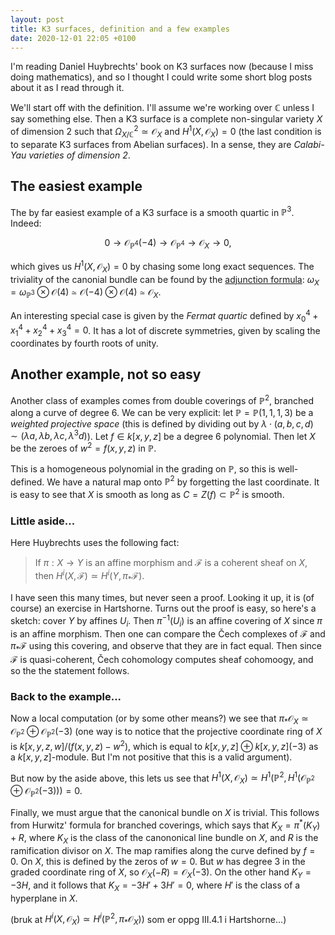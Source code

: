```yaml
---
layout: post
title: K3 surfaces, definition and a few examples
date: 2020-12-01 22:05 +0100
---
```


I'm reading Daniel Huybrechts' book on K3 surfaces now (because I miss doing mathematics), and so I thought I could write some short blog posts about it as I read through it.

We'll start off with the definition. I'll assume we're working over $\mathbb C$ unless I say something else. Then a K3 surface is a complete non-singular variety $X$ of dimension $2$ such that $\Omega_{X/\mathbb C}^2 \simeq \mathcal O_X$ and $H^1(X, \mathcal O_X) = 0$ (the last condition is to separate K3 surfaces from Abelian surfaces). In a sense, they are _Calabi-Yau varieties of dimension 2_.

## The easiest example

The by far easiest example of a K3 surface is a smooth quartic in $\mathbb P^3$. Indeed:

$$
0 \to \mathcal O_{\mathbb P^4} (-4)  \to \mathcal O_{\mathbb P^4} \to \mathcal O_X \to 0,
$$

which gives us $H^1(X, \mathcal O_X) = 0$ by chasing some long exact sequences. The triviality of the canonial bundle can be found by the [adjunction formula](https://en.wikipedia.org/wiki/Adjunction_formula): $\omega_X = \omega_{\mathbb P^3} \otimes \mathcal O(4) \simeq \mathcal O(-4)  \otimes \mathcal O(4) \simeq \mathcal O_X$.

An interesting special case is given by the _Fermat quartic_ defined by $x_0^4+x_1^4+x_2^4+x_3^4=0$. It has a lot of discrete symmetries, given by scaling the coordinates by fourth roots of unity.

## Another example, not so easy

Another class of examples comes from double coverings of $\mathbb P^2$, branched along a curve of degree $6$. We can be very explicit: let $\mathbb P = \mathbb P(1,1,1,3)$ be a _weighted projective space_ (this is defined by dividing out by $\lambda \cdot (a,b,c,d) \sim (\lambda a, \lambda b, \lambda c, \lambda^3 d)$). Let $f \in k[x,y,z]$ be a degree $6$ polynomial. Then let $X$ be the zeroes of $w^2=f(x,y,z)$ in $\mathbb P$.

This is a homogeneous polynomial in the grading on $\mathbb P$, so this is well-defined. We have a natural map onto $\mathbb P^2$ by forgetting the last coordinate. It is easy to see that $X$ is smooth as long as $C=Z(f) \subset \mathbb P^2$ is smooth.

### Little aside...

Here Huybrechts uses the following fact:
> If $\pi: X \to Y$ is an affine morphism and $\mathscr F$ is a coherent sheaf on $X$, then $H^i(X, \mathscr F) \simeq H^i(Y, \pi_\ast \mathscr F)$.

I have seen this many times, but never seen a proof. Looking it up, it is (of course) an exercise in Hartshorne. Turns out the proof is easy, so here's a sketch: cover $Y$ by affines $U_i$. Then $\pi^{-1}(U_i)$ is an affine covering of $X$ since $\pi$ is an affine morphism. Then one can compare the Čech complexes of $\mathscr F$ and $\pi_\ast \mathscr F$ using this covering, and observe that they are in fact equal. Then since $\mathscr F$ is quasi-coherent, Čech cohomology computes sheaf cohomoogy, and so the the statement follows.

### Back to the example...

Now a local computation (or by some other means?) we see that $\pi_\ast \mathcal O_X \simeq \mathcal O_{\mathbb P^2} \oplus \mathcal O_{\mathbb P^2}(-3)$ (one way is to notice that the projective coordinate ring of $X$ is $k[x,y,z,w]/(f(x,y,z)-w^2)$, which is equal to $k[x,y,z] \oplus k[x , y ,z] (-3)$ as a $k[x,y,z]$-module. But I'm not positive that this is a valid argument).

But now by the aside above, this lets us see that $H^1(X,\mathcal O_X) \simeq H^1(\mathbb P^2, H^1(\mathcal O_{\mathbb P^2} \oplus \mathcal O_{\mathbb P^2}(-3))) = 0$.

Finally, we must argue that the canonical bundle on $X$ is trivial. This follows from Hurwitz' formula for branched coverings, which says that $K_X=\pi^\ast(K_Y) + R$, where $K_X$ is the class of the canononical line bundle on $X$, and $R$ is the ramification divisor on $X$. The map ramifies along the curve defined by $f=0$. On $X$, this is defined by the zeros of $w=0$. But $w$ has degree 3 in the graded coordinate ring of $X$, so $\mathscr O_X(-R)=\mathscr O_X(-3)$. On the other hand $K_Y=-3H$, and it follows that $K_X=-3H' + 3H' = 0$, where $H'$ is the class of a hyperplane in $X$. 

 (bruk at $H^i(X, \mathcal O_X) \simeq H^i(\mathbb P^2, \pi_\ast \mathcal O_X))$ som er oppg III.4.1 i Hartshorne...)

